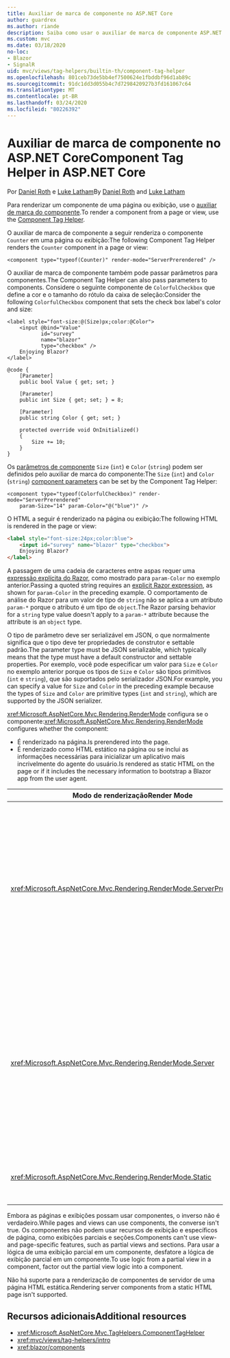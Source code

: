 ```yaml
---
title: Auxiliar de marca de componente no ASP.NET Core
author: guardrex
ms.author: riande
description: Saiba como usar o auxiliar de marca de componente ASP.NET Core para renderizar os componentes do Razor em páginas e exibições.
ms.custom: mvc
ms.date: 03/18/2020
no-loc:
- Blazor
- SignalR
uid: mvc/views/tag-helpers/builtin-th/component-tag-helper
ms.openlocfilehash: 801ceb73de5bb4ef7500624e1fbddbf96d1ab89c
ms.sourcegitcommit: 91dc1dd3d055b4c7d7298420927b3fd161067c64
ms.translationtype: MT
ms.contentlocale: pt-BR
ms.lasthandoff: 03/24/2020
ms.locfileid: "80226392"
---
```

# <a name="component-tag-helper-in-aspnet-core"></a><span data-ttu-id="70a30-103">Auxiliar de marca de componente no ASP.NET Core</span><span class="sxs-lookup"><span data-stu-id="70a30-103">Component Tag Helper in ASP.NET Core</span></span>

<span data-ttu-id="70a30-104">Por [Daniel Roth](https://github.com/danroth27) e [Luke Latham](https://github.com/guardrex)</span><span class="sxs-lookup"><span data-stu-id="70a30-104">By [Daniel Roth](https://github.com/danroth27) and [Luke Latham](https://github.com/guardrex)</span></span>

<span data-ttu-id="70a30-105">Para renderizar um componente de uma página ou exibição, use o [auxiliar de marca do componente](xref:Microsoft.AspNetCore.Mvc.TagHelpers.ComponentTagHelper).</span><span class="sxs-lookup"><span data-stu-id="70a30-105">To render a component from a page or view, use the [Component Tag Helper](xref:Microsoft.AspNetCore.Mvc.TagHelpers.ComponentTagHelper).</span></span>

<span data-ttu-id="70a30-106">O auxiliar de marca de componente a seguir renderiza o componente `Counter` em uma página ou exibição:</span><span class="sxs-lookup"><span data-stu-id="70a30-106">The following Component Tag Helper renders the `Counter` component in a page or view:</span></span>

```cshtml
<component type="typeof(Counter)" render-mode="ServerPrerendered" />
```

<span data-ttu-id="70a30-107">O auxiliar de marca de componente também pode passar parâmetros para componentes.</span><span class="sxs-lookup"><span data-stu-id="70a30-107">The Component Tag Helper can also pass parameters to components.</span></span> <span data-ttu-id="70a30-108">Considere o seguinte componente de `ColorfulCheckbox` que define a cor e o tamanho do rótulo da caixa de seleção:</span><span class="sxs-lookup"><span data-stu-id="70a30-108">Consider the following `ColorfulCheckbox` component that sets the check box label's color and size:</span></span>

```razor
<label style="font-size:@(Size)px;color:@Color">
    <input @bind="Value"
           id="survey" 
           name="blazor" 
           type="checkbox" />
    Enjoying Blazor?
</label>

@code {
    [Parameter]
    public bool Value { get; set; }

    [Parameter]
    public int Size { get; set; } = 8;

    [Parameter]
    public string Color { get; set; }

    protected override void OnInitialized()
    {
        Size += 10;
    }
}
```

<span data-ttu-id="70a30-109">Os [parâmetros de componente](xref:blazor/components#component-parameters) `Size` (`int`) e `Color` (`string`) podem ser definidos pelo auxiliar de marca do componente:</span><span class="sxs-lookup"><span data-stu-id="70a30-109">The `Size` (`int`) and `Color` (`string`) [component parameters](xref:blazor/components#component-parameters) can be set by the Component Tag Helper:</span></span>

```cshtml
<component type="typeof(ColorfulCheckbox)" render-mode="ServerPrerendered" 
    param-Size="14" param-Color="@("blue")" />
```

<span data-ttu-id="70a30-110">O HTML a seguir é renderizado na página ou exibição:</span><span class="sxs-lookup"><span data-stu-id="70a30-110">The following HTML is rendered in the page or view:</span></span>

```html
<label style="font-size:24px;color:blue">
    <input id="survey" name="blazor" type="checkbox">
    Enjoying Blazor?
</label>
```

<span data-ttu-id="70a30-111">A passagem de uma cadeia de caracteres entre aspas requer uma [expressão explícita do Razor](xref:mvc/views/razor#explicit-razor-expressions), como mostrado para `param-Color` no exemplo anterior.</span><span class="sxs-lookup"><span data-stu-id="70a30-111">Passing a quoted string requires an [explicit Razor expression](xref:mvc/views/razor#explicit-razor-expressions), as shown for `param-Color` in the preceding example.</span></span> <span data-ttu-id="70a30-112">O comportamento de análise do Razor para um valor de tipo de `string` não se aplica a um atributo `param-*` porque o atributo é um tipo de `object`.</span><span class="sxs-lookup"><span data-stu-id="70a30-112">The Razor parsing behavior for a `string` type value doesn't apply to a `param-*` attribute because the attribute is an `object` type.</span></span>

<span data-ttu-id="70a30-113">O tipo de parâmetro deve ser serializável em JSON, o que normalmente significa que o tipo deve ter propriedades de construtor e settable padrão.</span><span class="sxs-lookup"><span data-stu-id="70a30-113">The parameter type must be JSON serializable, which typically means that the type must have a default constructor and settable properties.</span></span> <span data-ttu-id="70a30-114">Por exemplo, você pode especificar um valor para `Size` e `Color` no exemplo anterior porque os tipos de `Size` e `Color` são tipos primitivos (`int` e `string`), que são suportados pelo serializador JSON.</span><span class="sxs-lookup"><span data-stu-id="70a30-114">For example, you can specify a value for `Size` and `Color` in the preceding example because the types of `Size` and `Color` are primitive types (`int` and `string`), which are supported by the JSON serializer.</span></span>

<span data-ttu-id="70a30-115"><xref:Microsoft.AspNetCore.Mvc.Rendering.RenderMode> configura se o componente:</span><span class="sxs-lookup"><span data-stu-id="70a30-115"><xref:Microsoft.AspNetCore.Mvc.Rendering.RenderMode> configures whether the component:</span></span>

* <span data-ttu-id="70a30-116">É renderizado na página.</span><span class="sxs-lookup"><span data-stu-id="70a30-116">Is prerendered into the page.</span></span>
* <span data-ttu-id="70a30-117">É renderizado como HTML estático na página ou se inclui as informações necessárias para inicializar um aplicativo mais incrivelmente do agente do usuário.</span><span class="sxs-lookup"><span data-stu-id="70a30-117">Is rendered as static HTML on the page or if it includes the necessary information to bootstrap a Blazor app from the user agent.</span></span>

| <span data-ttu-id="70a30-118">Modo de renderização</span><span class="sxs-lookup"><span data-stu-id="70a30-118">Render Mode</span></span> | <span data-ttu-id="70a30-119">Descrição</span><span class="sxs-lookup"><span data-stu-id="70a30-119">Description</span></span> |
| ----------- | ----------- |
| <xref:Microsoft.AspNetCore.Mvc.Rendering.RenderMode.ServerPrerendered> | <span data-ttu-id="70a30-120">Renderiza o componente em HTML estático e inclui um marcador para um aplicativo do Blazor Server.</span><span class="sxs-lookup"><span data-stu-id="70a30-120">Renders the component into static HTML and includes a marker for a Blazor Server app.</span></span> <span data-ttu-id="70a30-121">Quando o agente do usuário é iniciado, esse marcador é usado para inicializar um aplicativo Blazor.</span><span class="sxs-lookup"><span data-stu-id="70a30-121">When the user-agent starts, this marker is used to bootstrap a Blazor app.</span></span> |
| <xref:Microsoft.AspNetCore.Mvc.Rendering.RenderMode.Server> | <span data-ttu-id="70a30-122">Renderiza um marcador para um aplicativo do Blazor Server.</span><span class="sxs-lookup"><span data-stu-id="70a30-122">Renders a marker for a Blazor Server app.</span></span> <span data-ttu-id="70a30-123">A saída do componente não está incluída.</span><span class="sxs-lookup"><span data-stu-id="70a30-123">Output from the component isn't included.</span></span> <span data-ttu-id="70a30-124">Quando o agente do usuário é iniciado, esse marcador é usado para inicializar um aplicativo Blazor.</span><span class="sxs-lookup"><span data-stu-id="70a30-124">When the user-agent starts, this marker is used to bootstrap a Blazor app.</span></span> |
| <xref:Microsoft.AspNetCore.Mvc.Rendering.RenderMode.Static> | <span data-ttu-id="70a30-125">Renderiza o componente em HTML estático.</span><span class="sxs-lookup"><span data-stu-id="70a30-125">Renders the component into static HTML.</span></span> |

<span data-ttu-id="70a30-126">Embora as páginas e exibições possam usar componentes, o inverso não é verdadeiro.</span><span class="sxs-lookup"><span data-stu-id="70a30-126">While pages and views can use components, the converse isn't true.</span></span> <span data-ttu-id="70a30-127">Os componentes não podem usar recursos de exibição e específicos de página, como exibições parciais e seções.</span><span class="sxs-lookup"><span data-stu-id="70a30-127">Components can't use view- and page-specific features, such as partial views and sections.</span></span> <span data-ttu-id="70a30-128">Para usar a lógica de uma exibição parcial em um componente, desfatore a lógica de exibição parcial em um componente.</span><span class="sxs-lookup"><span data-stu-id="70a30-128">To use logic from a partial view in a component, factor out the partial view logic into a component.</span></span>

<span data-ttu-id="70a30-129">Não há suporte para a renderização de componentes de servidor de uma página HTML estática.</span><span class="sxs-lookup"><span data-stu-id="70a30-129">Rendering server components from a static HTML page isn't supported.</span></span>

## <a name="additional-resources"></a><span data-ttu-id="70a30-130">Recursos adicionais</span><span class="sxs-lookup"><span data-stu-id="70a30-130">Additional resources</span></span>

* <xref:Microsoft.AspNetCore.Mvc.TagHelpers.ComponentTagHelper>
* <xref:mvc/views/tag-helpers/intro>
* <xref:blazor/components>
